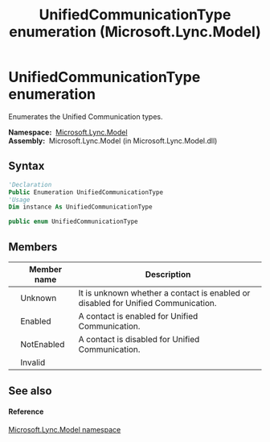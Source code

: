 ﻿---
title: UnifiedCommunicationType enumeration (Microsoft.Lync.Model)
TOCTitle: UnifiedCommunicationType enumeration
ms:assetid: T:Microsoft.Lync.Model.UnifiedCommunicationType_DI_3_UC_OCS14MrefLyncWPF
ms:mtpsurl: https://msdn.microsoft.com/en-us/library/microsoft.lync.model.unifiedcommunicationtype_di_3_uc_ocs14mreflyncwpf(v=office.15)
ms:contentKeyID: 48601976
ms.date: 07/28/2014
mtps_version: v=office.15
f1_keywords:
- Microsoft.Lync.Model.UnifiedCommunicationType
- Microsoft.Lync.Model.UnifiedCommunicationType.Enabled
- Microsoft.Lync.Model.UnifiedCommunicationType.Invalid
- Microsoft.Lync.Model.UnifiedCommunicationType.NotEnabled
- Microsoft.Lync.Model.UnifiedCommunicationType.Unknown
dev_langs:
- CSharp
- JScript
- VB
- other
---

# UnifiedCommunicationType enumeration

Enumerates the Unified Communication types.

**Namespace:**  [Microsoft.Lync.Model](microsoft-lync-model-namespace_2.md)  
**Assembly:**  Microsoft.Lync.Model (in Microsoft.Lync.Model.dll)

## Syntax

``` vb
'Declaration
Public Enumeration UnifiedCommunicationType
'Usage
Dim instance As UnifiedCommunicationType
```

``` csharp
public enum UnifiedCommunicationType
```

## Members

<table>
<thead>
<tr class="header">
<th></th>
<th>Member name</th>
<th>Description</th>
</tr>
</thead>
<tbody>
<tr class="odd">
<td></td>
<td>Unknown</td>
<td>It is unknown whether a contact is enabled or disabled for Unified Communication.</td>
</tr>
<tr class="even">
<td></td>
<td>Enabled</td>
<td>A contact is enabled for Unified Communication.</td>
</tr>
<tr class="odd">
<td></td>
<td>NotEnabled</td>
<td>A contact is disabled for Unified Communication.</td>
</tr>
<tr class="even">
<td></td>
<td>Invalid</td>
<td></td>
</tr>
</tbody>
</table>


## See also

#### Reference

[Microsoft.Lync.Model namespace](microsoft-lync-model-namespace_2.md)

